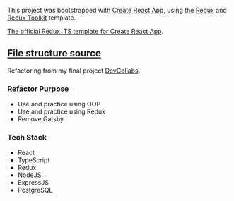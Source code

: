 This project was bootstrapped with [Create React App](https://github.com/facebook/create-react-app), using the [Redux](https://redux.js.org/) and [Redux Toolkit](https://redux-toolkit.js.org/) template.

[The official Redux+TS template for Create React App](https://www.npmjs.com/package/cra-template-redux-typescript).

[File structure source](https://medium.com/swlh/how-to-structure-your-typescript-react-redux-app-877d1eba1c1e)
---

Refactoring from my final project [DevCollabs](https://github.com/bmark88/DevCollabs).

### Refactor Purpose
- Use and practice using OOP 
- Use and practice using Redux
- Remove Gatsby

### Tech Stack
- React
- TypeScript 
- Redux
- NodeJS
- ExpressJS
- PostgreSQL
